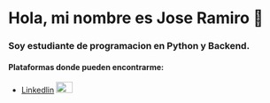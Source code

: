 # Hola, mi nombre es Jose Ramiro 👋

### Soy estudiante de programacion en Python y Backend.

#### Plataformas donde pueden encontrarme:
- [Linkedlin](https://www.linkedin.com/in/ramirofordev01?lipi=urn%3Ali%3Apage%3Ad_flagship3_profile_view_base_contact_details%3BmHkNlLP1TyqPmhK6dTvY5g%3D%3D) <img src = "https://e7.pngegg.com/pngimages/936/303/png-clipart-white-in-log-linkedin-icon-square-icons-logos-emojis-social-media-icons.png" width = 30 height = 20>
